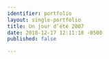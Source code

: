 ```yaml
---
identifier: portfolio
layout: single-portfolio
title: Un jour d’été 2007
date: 2018-12-17 12:11:18 -0500
published: false

---
```

